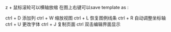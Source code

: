 z +  鼠标滚轮可以横轴放缩
在图上右键可以save template as : 

ctrl + D 添加列 
ctrl + W 缩放视图
ctrl + L 恢复图例线条 
ctrl + R 自动调整坐标轴 
ctrl + U 更改字体 
ctrl + J 复制页面
ctrl 双击编辑界面显示